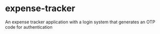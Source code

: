 # expense-tracker
An expense tracker application with a login system that generates an OTP code for authentication
